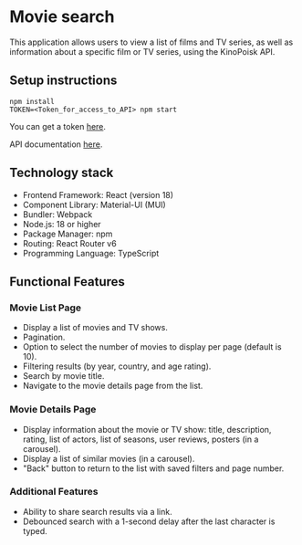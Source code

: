 # Movie search

This application allows users to view a list of films and TV series, as well as information about a specific film or TV series, using the KinoPoisk API.

## Setup instructions

```shell
npm install
TOKEN=<Token_for_access_to_API> npm start
```

You can get a token [here](https://kinopoisk.dev/).

API documentation [here](https://kinopoiskdev.readme.io/reference/%D1%84%D0%B8%D0%BB%D1%8C%D0%BC%D1%8B-%D1%81%D0%B5%D1%80%D0%B8%D0%B0%D0%BB%D1%8B-%D0%B8-%D1%82%D0%B4).

## Technology stack

- Frontend Framework: React (version 18)
- Component Library: Material-UI (MUI)
- Bundler: Webpack
- Node.js: 18 or higher
- Package Manager: npm
- Routing: React Router v6
- Programming Language: TypeScript

## Functional Features

### Movie List Page

- Display a list of movies and TV shows.
- Pagination.
- Option to select the number of movies to display per page (default is 10).
- Filtering results (by year, country, and age rating).
- Search by movie title.
- Navigate to the movie details page from the list.

### Movie Details Page

- Display information about the movie or TV show: title, description, rating, list of actors, list of seasons, user reviews, posters (in a carousel).
- Display a list of similar movies (in a carousel).
- "Back" button to return to the list with saved filters and page number.

### Additional Features

- Ability to share search results via a link.
- Debounced search with a 1-second delay after the last character is typed.
